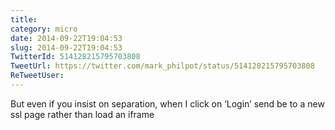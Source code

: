 ```yaml
---
title: 
category: micro
date: 2014-09-22T19:04:53
slug: 2014-09-22T19:04:53
TwitterId: 514128215795703808
TweetUrl: https://twitter.com/mark_philpot/status/514128215795703808
ReTweetUser: 
---
```


But even if you insist on separation, when I click on ‘Login’ send be to a new ssl page rather than load an iframe